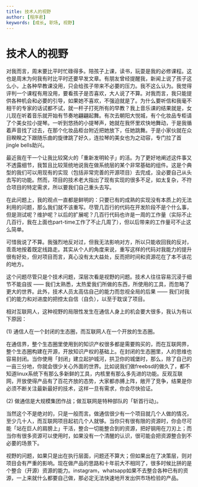 ```yaml
---
title: 技术人的视野
author: [程序君]
keywords: [成长, 职场, 视野]
---
```


# 技术人的视野

对我而言，周末要比平时忙碌得多。陪孩子上课，读书，玩耍是我的必修课程。这也是周末为何我有时比平时还要早发文章。有朋友曾经提醒我，新闻上说了孩子这么小，上各种早教课没用，只会给孩子带来不必要的压力。我不这么认为。我觉得评判一个课程有用没用，要看孩子是否喜欢，大人说了不算。对我而言，我只能提供各种机会和必要的引导，如果她不喜欢，不强迫就是了。为什么要听信和我毫不相干的专家的话试都不试，就一杆子打死所有的早教？我上音乐课的结果就是，女儿现在听着音乐就开始有节奏地翩翩起舞。有次去朝阳大悦城，有个化妆品专柜请了个美女拉小提琴。一听到悠扬的小提琴声，她就在我怀里欢快地舞动，于是我循着声音找了过去，在那个化妆品柜台附近把她放下，任她跳舞。于是小家伙就在众目睽睽之下跟随乐曲的旋律跳了好久，连拉琴的美女也为之动容，专门拉了首jingle bells助兴。

最近我在干一个让我比较窝火的「重新发明轮子」的活。为了更好地阐述这件事又不透露细节，我暂且比较笼统地说我在做系统层的某个非常基础的组件。这是个典型的我们可以用现有的实现（包括非常完善的开源项目）去完成，没必要自己从头去写的功能。然而，项目的技术老大指出了现有实现的很多不足，如太复杂，不符合项目的特定需求，所以要我们自己重头去写。

在此问题上，我的观点一直都是鲜明的：只要已有的成熟的实现没有本质上的无法利用的问题，那么我们就不该重写。尽管几百行的代码在开发阶段不是个什么事，但是测试呢？维护呢？以后的扩展呢？几百行代码也许是一周的工作量（实际不止几百行，我在上面也part-time工作了不止几周了），但以后带来的工作量可不止这么简单。

可惜我说了不算。我强烈地反对过，但我无法影响对方，所以只能收回我的反对，乖乖地按着既定线路走。其实从个人的角度来说，重写这样的代码对我能力的提升很有好处，但对项目而言，真心没有太大益处，反而把时间和资源花在了本不该花的地方。

这个问题尽管只是个技术问题，深层次看是视野的问题。技术人往往容易沉浸于细节不能自拔 —— 我们太熟悉，太热爱我们所做的东西，所使用的工具，而忽略了更大的世界。此外，技术人员太高估自己的能力而忽视全局的后果 —— 我们对我们的能力和对进度的把控太自信（自负），以至于耽误了项目。

相对互联网人，这种视野的局限性发生在通信人身上的机会要大很多，我认为有以下原因：

(1) 通信人在一个封闭的生态圈，而互联网人在一个开放的生态圈。

在通信界，整个生态圈里使用到的知识产权很多都是需要购买的，而在互联网界，整个生态圈构建在开源，开放知识产权的基础上。在封闭的生态圈里，人的思维也容易封闭。当你使用「封闭」建立起护城河，拱卫你的城堡时，那么，除了自己的一亩三分地，你就会很少关心外面的世界。比如说我们做freebsd的做久了，都不知道linux系统下有那么多新鲜的工具，内核里有那么多先进的功能。反观互联网，开放使得产品有了百花齐放的态势，大家都赤膊上阵，敞开了竞争，结果是你必须不断关注最新最好的技术，这样一旦有需求，你会尽快验证。

(2) 做通信是大规模集团作战；做互联网是特种部队的「斩首行动」。

当然这个不是绝对的，只是一般而言。做通信很少有一个项目就几个人做的情况，至少几十人，而互联网项目起初几个人就够。当你只有很有限的资源时，你会尽可能「站在巨人的肩膀上」干活，整合一切能整合到的资源，把好钢用在刀刃上；而当你有很多资源可以使用时，如果没有一个清醒的认识，很可能会把资源整合到不必要的场景下。

视野的问题，如果只是出在执行层面，问题还不算大；但如果出在了决策层，则对项目会有严重的影响。现在做产品的思路和十年前大不相同了，很多时候比拼的是个整合（开源）资源的能力。instagram，whatsapp如果不去整合各种已有的资源，一上来就什么都要自己做，那必定无法快速地开发出供市场检验的产品。
